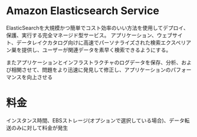 # Amazon Elasticsearch Service  
ElasticSearchを大規模かつ簡単でコスト効率のいい方法を使用してデプロイ、保護、実行する完全マネージド型サービス。
アプリケーション、ウェブサイト、データレイクカタログ向けに高速でパーソナライズされた検索エクスペリアン巣を提供し、ユーザーが関連データを素早く検索できるようにする。  

またアプリケーションとインフラストラクチャのログデータを保存、分析、および相関させて、問題をより迅速に発見して修正し、アプリケーションのパフォーマンスを向上させる

# 料金  
インスタンス時間、EBSストレージ(オプションで選択している場合)、データ転送のみに対して料金が発生